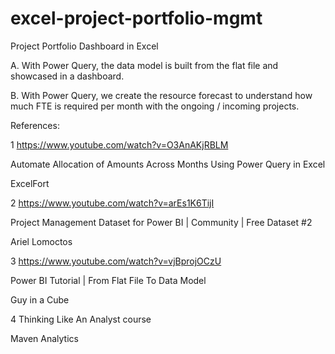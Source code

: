 # excel-project-portfolio-mgmt

Project Portfolio Dashboard in Excel

A. With Power Query, the data model is built from the flat file and showcased in a dashboard. 

B. With Power Query, we create the resource forecast to understand how much FTE is required per month with the ongoing / incoming projects. 

References:

1	https://www.youtube.com/watch?v=O3AnAKjRBLM

Automate Allocation of Amounts Across Months Using Power Query in Excel

ExcelFort
	
2	https://www.youtube.com/watch?v=arEs1K6TijI

Project Management Dataset for Power BI | Community | Free Dataset #2

Ariel Lomoctos
	
3	https://www.youtube.com/watch?v=vjBprojOCzU

Power BI Tutorial | From Flat File To Data Model

Guy in a Cube
	
4	Thinking Like An Analyst course

Maven Analytics
